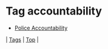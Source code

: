 <!--
title: Tag accountability
date: 2020-06-28T15:26:59.003Z
tags:
-->
# Tag accountability

 * [Police Accountability](64779105396.md)

| [Tags](tags.md) | [Top](index.md) |
